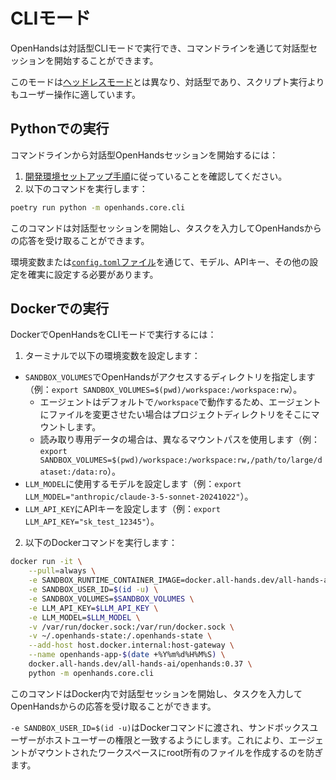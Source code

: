 # CLIモード

OpenHandsは対話型CLIモードで実行でき、コマンドラインを通じて対話型セッションを開始することができます。

このモードは[ヘッドレスモード](headless-mode)とは異なり、対話型であり、スクリプト実行よりもユーザー操作に適しています。

## Pythonでの実行

コマンドラインから対話型OpenHandsセッションを開始するには：

1. [開発環境セットアップ手順](https://github.com/All-Hands-AI/OpenHands/blob/main/Development.md)に従っていることを確認してください。
2. 以下のコマンドを実行します：

```bash
poetry run python -m openhands.core.cli
```

このコマンドは対話型セッションを開始し、タスクを入力してOpenHandsからの応答を受け取ることができます。

環境変数または[`config.toml`ファイル](https://github.com/All-Hands-AI/OpenHands/blob/main/config.template.toml)を通じて、モデル、APIキー、その他の設定を確実に設定する必要があります。

## Dockerでの実行

DockerでOpenHandsをCLIモードで実行するには：

1. ターミナルで以下の環境変数を設定します：

- `SANDBOX_VOLUMES`でOpenHandsがアクセスするディレクトリを指定します（例：`export SANDBOX_VOLUMES=$(pwd)/workspace:/workspace:rw`）。
  - エージェントはデフォルトで`/workspace`で動作するため、エージェントにファイルを変更させたい場合はプロジェクトディレクトリをそこにマウントします。
  - 読み取り専用データの場合は、異なるマウントパスを使用します（例：`export SANDBOX_VOLUMES=$(pwd)/workspace:/workspace:rw,/path/to/large/dataset:/data:ro`）。
- `LLM_MODEL`に使用するモデルを設定します（例：`export LLM_MODEL="anthropic/claude-3-5-sonnet-20241022"`）。
- `LLM_API_KEY`にAPIキーを設定します（例：`export LLM_API_KEY="sk_test_12345"`）。

2. 以下のDockerコマンドを実行します：

```bash
docker run -it \
    --pull=always \
    -e SANDBOX_RUNTIME_CONTAINER_IMAGE=docker.all-hands.dev/all-hands-ai/runtime:0.37-nikolaik \
    -e SANDBOX_USER_ID=$(id -u) \
    -e SANDBOX_VOLUMES=$SANDBOX_VOLUMES \
    -e LLM_API_KEY=$LLM_API_KEY \
    -e LLM_MODEL=$LLM_MODEL \
    -v /var/run/docker.sock:/var/run/docker.sock \
    -v ~/.openhands-state:/.openhands-state \
    --add-host host.docker.internal:host-gateway \
    --name openhands-app-$(date +%Y%m%d%H%M%S) \
    docker.all-hands.dev/all-hands-ai/openhands:0.37 \
    python -m openhands.core.cli
```

このコマンドはDocker内で対話型セッションを開始し、タスクを入力してOpenHandsからの応答を受け取ることができます。

`-e SANDBOX_USER_ID=$(id -u)`はDockerコマンドに渡され、サンドボックスユーザーがホストユーザーの権限と一致するようにします。これにより、エージェントがマウントされたワークスペースにroot所有のファイルを作成するのを防ぎます。